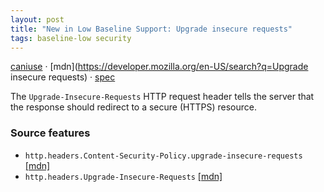 ```yaml
---
layout: post
title: "New in Low Baseline Support: Upgrade insecure requests"
tags: baseline-low security
---
```


[caniuse](https://caniuse.com/?search=upgrade-insecure-requests) · [mdn](https://developer.mozilla.org/en-US/search?q=Upgrade insecure requests) · [spec](https://w3c.github.io/webappsec-upgrade-insecure-requests/)

The `Upgrade-Insecure-Requests` HTTP request header tells the server that the response should redirect to a secure (HTTPS) resource.

### Source features

- ``http.headers.Content-Security-Policy.upgrade-insecure-requests`` [[mdn]](https://developer.mozilla.org/en-US/search?q=http.headers.Content-Security-Policy.upgrade-insecure-requests)
- ``http.headers.Upgrade-Insecure-Requests`` [[mdn]](https://developer.mozilla.org/en-US/search?q=http.headers.Upgrade-Insecure-Requests)
